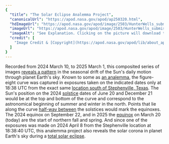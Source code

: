 ```yaml
---
{
  "title": "The Solar Eclipse Analemma Project",
  "canonicalUrl": "https://apod.nasa.gov/apod/ap250320.html",
  "hdImageUrl": "https://apod.nasa.gov/apod/image/2503/HunterWells_submission3-3.png",
  "imageUrl": "https://apod.nasa.gov/apod/image/2503/HunterWells_submission3-3labelled1024.jpg",
  "imageAlt": "See Explanation. Clicking on the picture will download the highest resolution version available.",
  "credit": [
    "Image Credit & [Copyright](https://apod.nasa.gov/apod/lib/about_apod.html#srapply): [Hunter Wells](https://www.youtube.com/watch?v=0tGkLhf2XGo)"
  ]
}
---
```


Recorded from 2024 March 10, to 2025 March 1, this composited series of images [reveals a pattern](https://apod.nasa.gov/apod/ap241204.html) in the seasonal drift of the Sun's daily motion through planet Earth's sky. Known to some as [an analemma](https://ui.adsabs.harvard.edu/abs/2013arXiv1302.0765H/abstract), the figure-eight curve was captured in exposures taken on the indicated dates only at 18:38 UTC from the exact same [location south of Stephenville, Texas](https://www.youtube.com/watch?v=0tGkLhf2XGo). The Sun's position on the 2024 [solstice](https://apod.nasa.gov/apod/ap241221.html) dates of June 20 and December 21 would be at the top and bottom of the curve and correspond to the astronomical beginning of summer and winter in the north. Points that lie along the curve [half-way between](https://en.wikipedia.org/wiki/Analemma#/media/File:Analemma_Earth.png) the solstices would mark the equinoxes. The 2024 equinox on September 22, and in 2025 the [equinox](https://apod.nasa.gov/apod/ap190320.html) on March 20 (today) are the start of northern fall and spring. And since one of the exposures was made on 2024 April 8 from the Stephenville location at 18:38:40 UTC, this analemma project also reveals the solar corona in planet Earth's sky during a [total solar eclipse](https://science.nasa.gov/solar-system/skywatching/april-8-total-solar-eclipse-through-the-eyes-of-nasa/).
